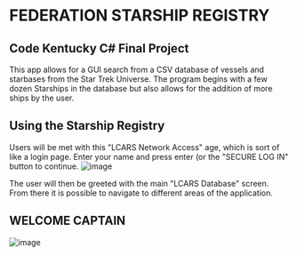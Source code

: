 # FEDERATION STARSHIP REGISTRY

## Code Kentucky C# Final Project

This app allows for a GUI search from a CSV database of vessels and starbases from the Star Trek Universe. The program begins with a few dozen Starships in the database but also allows for the addition of more ships by the user.

## Using the Starship Registry

Users will be met with this "LCARS Network Access" age, which is sort of like a login page. Enter your name and press enter (or the "SECURE LOG IN" button to continue.
![image](https://user-images.githubusercontent.com/112297081/202057910-04ef6f21-5785-44f4-aac9-03347bc353a3.png)

The user will then be greeted with the main "LCARS Database" screen. From there it is possible to navigate to different areas of the application.

## WELCOME CAPTAIN
![image](https://user-images.githubusercontent.com/112297081/202058484-d6f04d2a-a2aa-4e4d-bd31-bd6545305684.png)

